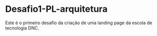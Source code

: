 # Desafio1-PL-arquitetura
Este é o primeiro desafio da criação de uma landing page da escola de tecnologia DNC.
